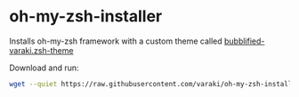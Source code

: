 # oh-my-zsh-installer
Installs oh-my-zsh framework with a custom theme called [bubblified-varaki.zsh-theme](https://gitlab.com/varaki/bubblified-varaki.zsh-theme)


Download and run:

```bash
wget --quiet https://raw.githubusercontent.com/varaki/oh-my-zsh-installer/master/install_oh_my_zsh.sh && chmod +x ./install_oh_my_zsh.sh && ./install_oh_my_zsh.sh
```
